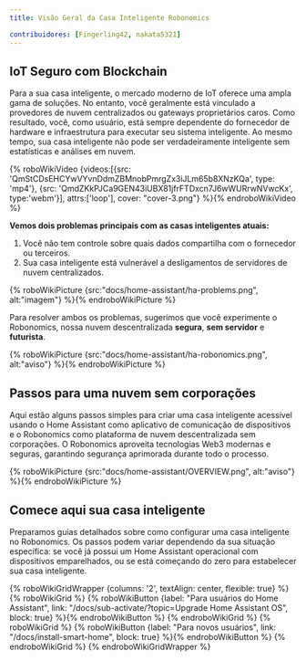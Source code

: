 ```yaml
---
title: Visão Geral da Casa Inteligente Robonomics

contribuidores: [Fingerling42, nakata5321]
---
```


## IoT Seguro com Blockchain

Para a sua casa inteligente, o mercado moderno de IoT oferece uma ampla gama de soluções. No entanto, você geralmente está vinculado a provedores de nuvem centralizados ou gateways proprietários caros. Como resultado, você, como usuário, está sempre dependente do fornecedor de hardware e infraestrutura para executar seu sistema inteligente. Ao mesmo tempo, sua casa inteligente não pode ser verdadeiramente inteligente sem estatísticas e análises em nuvem.

{% roboWikiVideo {videos:[{src: 'QmStCDsEHCYwVYvnDdmZBMnobPmrgZx3iJLm65b8XNzKQa', type: 'mp4'}, {src: 'QmdZKkPJCa9GEN43iUBX81jfrFTDxcn7J6wWURrwNVwcKx', type:'webm'}], attrs:['loop'], cover: "cover-3.png"} %}{% endroboWikiVideo %}

**Vemos dois problemas principais com as casas inteligentes atuais:**

1. Você não tem controle sobre quais dados compartilha com o fornecedor ou terceiros.
2. Sua casa inteligente está vulnerável a desligamentos de servidores de nuvem centralizados.

{% roboWikiPicture {src:"docs/home-assistant/ha-problems.png", alt:"imagem"} %}{% endroboWikiPicture %}

Para resolver ambos os problemas, sugerimos que você experimente o Robonomics, nossa nuvem descentralizada **segura**, **sem servidor** e **futurista**.

{% roboWikiPicture {src:"docs/home-assistant/ha-robonomics.png", alt:"aviso"} %}{% endroboWikiPicture %}

## Passos para uma nuvem sem corporações

Aqui estão alguns passos simples para criar uma casa inteligente acessível usando o Home Assistant como aplicativo de comunicação de dispositivos e o Robonomics como plataforma de nuvem descentralizada sem corporações. O Robonomics aproveita tecnologias Web3 modernas e seguras, garantindo segurança aprimorada durante todo o processo.

{% roboWikiPicture {src:"docs/home-assistant/OVERVIEW.png", alt:"aviso"} %}{% endroboWikiPicture %}

## Comece aqui sua casa inteligente

Preparamos guias detalhados sobre como configurar uma casa inteligente no Robonomics. Os passos podem variar dependendo da sua situação específica: se você já possui um Home Assistant operacional com dispositivos emparelhados, ou se está começando do zero para estabelecer sua casa inteligente.

{% roboWikiGridWrapper {columns: '2', textAlign: center, flexible: true} %}
	{% roboWikiGrid %} 	{% roboWikiButton {label: "Para usuários do Home Assistant", link: "/docs/sub-activate/?topic=Upgrade Home Assistant OS", block: true} %}{% endroboWikiButton %} {% endroboWikiGrid %}
	{% roboWikiGrid %} 	{% roboWikiButton {label: "Para novos usuários", link: "/docs/install-smart-home", block: true} %}{% endroboWikiButton %} {% endroboWikiGrid %}
{% endroboWikiGridWrapper %}